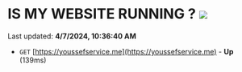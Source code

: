 # IS MY WEBSITE RUNNING ? [![](https://img.shields.io/static/v1?label=Sponsor&message=%E2%9D%A4&logo=GitHub&color=%23fe8e86)](https://github.com/sponsors/<username>)

Last updated: **4/7/2024, 10:36:40 AM**

- `GET` [https://youssefservice.me](https://youssefservice.me) - **Up** (139ms)
